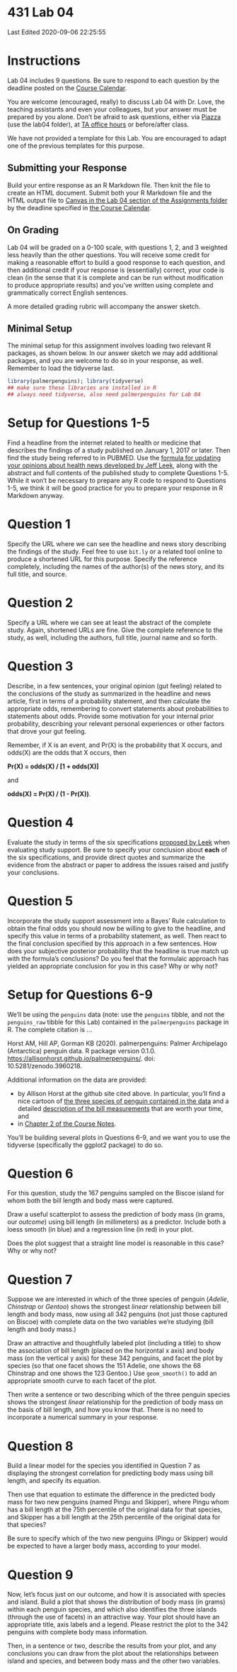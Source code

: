 431 Lab 04
================
Last Edited 2020-09-06 22:25:55

# Instructions

Lab 04 includes 9 questions. Be sure to respond to each question by the
deadline posted on the [Course
Calendar](https://thomaselove.github.io/431/calendar.html).

You are welcome (encouraged, really) to discuss Lab 04 with Dr. Love,
the teaching assistants and even your colleagues, but your answer must
be prepared by you alone. Don’t be afraid to ask questions, either via
[Piazza](https://piazza.com/case/fall2020/pqhs431) (use the lab04
folder), at [TA office
hours](https://thomaselove.github.io/431/contact.html) or before/after
class.

We have not provided a template for this Lab. You are encouraged to
adapt one of the previous templates for this purpose.

## Submitting your Response

Build your entire response as an R Markdown file. Then knit the file to
create an HTML document. Submit both your R Markdown file and the HTML
output file to [Canvas in the Lab 04 section of the Assignments
folder](https://canvas.case.edu) by the deadline specified in [the
Course Calendar](https://thomaselove.github.io/431/calendar.html).

## On Grading

Lab 04 will be graded on a 0-100 scale, with questions 1, 2, and 3
weighted less heavily than the other questions. You will receive some
credit for making a reasonable effort to build a good response to each
question, and then additional credit if your response is (essentially)
correct, your code is clean (in the sense that it is complete and can be
run without modification to produce appropriate results) and you’ve
written using complete and grammatically correct English sentences.

A more detailed grading rubric will accompany the answer sketch.

## Minimal Setup

The minimal setup for this assignment involves loading two relevant R
packages, as shown below. In our answer sketch we may add additional
packages, and you are welcome to do so in your response, as well.
Remember to load the tidyverse last.

``` r
library(palmerpenguins); library(tidyverse)
## make sure these libraries are installed in R
## always need tidyverse, also need palmerpenguins for Lab 04
```

# Setup for Questions 1-5

Find a headline from the internet related to health or medicine that
describes the findings of a study published on January 1, 2017 or later.
Then find the study being referred to in PUBMED. Use the [formula for
updating your opinions about health news developed by Jeff
Leek](http://fivethirtyeight.com/features/a-formula-for-decoding-health-news/),
along with the abstract and full contents of the published study to
complete Questions 1-5. While it won’t be necessary to prepare any R
code to respond to Questions 1-5, we think it will be good practice for
you to prepare your response in R Markdown anyway.

# Question 1

Specify the URL where we can see the headline and news story describing
the findings of the study. Feel free to use `bit.ly` or a related tool
online to produce a shortened URL for this purpose. Specify the
reference completely, including the names of the author(s) of the news
story, and its full title, and source.

# Question 2

Specify a URL where we can see at least the abstract of the complete
study. Again, shortened URLs are fine. Give the complete reference to
the study, as well, including the authors, full title, journal name and
so forth.

# Question 3

Describe, in a few sentences, your original opinion (gut feeling)
related to the conclusions of the study as summarized in the headline
and news article, first in terms of a probability statement, and then
calculate the appropriate odds, remembering to convert statements about
probabilities to statements about odds. Provide some motivation for your
internal prior probability, describing your relevant personal
experiences or other factors that drove your gut feeling.

Remember, if X is an event, and Pr(X) is the probability that X occurs,
and odds(X) are the odds that X occurs, then

**Pr(X) = odds(X) / \[1 + odds(X)\]**

and

**odds(X) = Pr(X) / (1 - Pr(X))**.

# Question 4

Evaluate the study in terms of the six specifications [proposed by
Leek](http://fivethirtyeight.com/features/a-formula-for-decoding-health-news/)
when evaluating study support. Be sure to specify your conclusion about
**each** of the six specifications, and provide direct quotes and
summarize the evidence from the abstract or paper to address the issues
raised and justify your conclusions.

# Question 5

Incorporate the study support assessment into a Bayes’ Rule calculation
to obtain the final odds you should now be willing to give to the
headline, and specify this value in terms of a probability statement, as
well. Then react to the final conclusion specified by this approach in a
few sentences. How does your subjective posterior probability that the
headline is true match up with the formula’s conclusions? Do you feel
that the formulaic approach has yielded an appropriate conclusion for
you in this case? Why or why not?

# Setup for Questions 6-9

We’ll be using the `penguins` data (note: use the `penguins` tibble, and
not the `penguins_raw` tibble for this Lab) contained in the
`palmerpenguins` package in R. The complete citation is …

Horst AM, Hill AP, Gorman KB (2020). palmerpenguins: Palmer Archipelago
(Antarctica) penguin data. R package version 0.1.0.
<https://allisonhorst.github.io/palmerpenguins/>. doi:
10.5281/zenodo.3960218.

Additional information on the data are provided:

  - by Allison Horst at the github site cited above. In particular,
    you’ll find a nice cartoon of [the three species of penguin
    contained in the
    data](https://github.com/allisonhorst/palmerpenguins#meet-the-palmer-penguins)
    and a detailed [description of the bill
    measurements](https://github.com/allisonhorst/palmerpenguins#bill-dimensions)
    that are worth your time, and
  - in [Chapter 2 of the Course
    Notes](https://thomaselove.github.io/431-notes/looking-at-the-palmer-penguins.html).

You’ll be building several plots in Questions 6-9, and we want you to
use the tidyverse (specifically the ggplot2 package) to do so.

# Question 6

For this question, study the 167 penguins sampled on the Biscoe island
for whom both the bill length and body mass were captured.

Draw a useful scatterplot to assess the prediction of body mass (in
grams, our *outcome*) using bill length (in millimeters) as a predictor.
Include both a loess smooth (in blue) and a regression line (in red) in
your plot.

Does the plot suggest that a straight line model is reasonable in this
case? Why or why not?

# Question 7

Suppose we are interested in which of the three species of penguin
(*Adelie*, *Chinstrap* or *Gentoo*) shows the strongest *linear*
relationship between bill length and body mass, now using all 342
penguins (not just those captured on Biscoe) with complete data on the
two variables we’re studying (bill length and body mass.)

Draw an attractive and thoughtfully labeled plot (including a title) to
show the association of bill length (placed on the horizontal x axis)
and body mass (on the vertical y axis) for these 342 penguins, and facet
the plot by species (so that one facet shows the 151 Adelie, one shows
the 68 Chinstrap and one shows the 123 Gentoo.) Use `geom_smooth()` to
add an appropriate smooth curve to each facet of the plot.

Then write a sentence or two describing which of the three penguin
species shows the strongest *linear* relationship for the prediction of
body mass on the basis of bill length, and how you know that. There is
no need to incorporate a numerical summary in your response.

# Question 8

Build a linear model for the species you identified in Question 7 as
displaying the strongest correlation for predicting body mass using bill
length, and specify its equation.

Then use that equation to estimate the difference in the predicted body
mass for two new penguins (named Pingu and Skipper), where Pingu whom
has a bill length at the 75th percentile of the original data for that
species, and Skipper has a bill length at the 25th percentile of the
original data for that species?

Be sure to specify which of the two new penguins (Pingu or Skipper)
would be expected to have a larger body mass, according to your model.

# Question 9

Now, let’s focus just on our outcome, and how it is associated with
species and island. Build a plot that shows the distribution of body
mass (in grams) within each penguin species, and which also identifies
the three islands (through the use of facets) in an attractive way. Your
plot should have an appropriate title, axis labels and a legend. Please
restrict the plot to the 342 penguins with complete body mass
information.

Then, in a sentence or two, describe the results from your plot, and any
conclusions you can draw from the plot about the relationships between
island and species, and between body mass and the other two variables.

